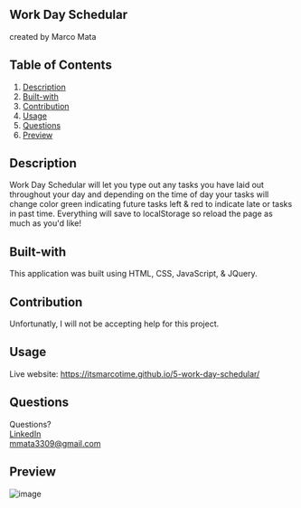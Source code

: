 ## Work Day Schedular
created by Marco Mata

## Table of Contents
1. [Description](#description)
2. [Built-with](#built-with)
3. [Contribution](#contribution)
4. [Usage](#usage)
6. [Questions](#questions)
7. [Preview](#preview)

## Description
Work Day Schedular will let you type out any tasks you have laid out throughout your day and depending on the time of day your tasks will change color green indicating future tasks left & red to indicate late or tasks in past time. Everything will save to localStorage so reload the page as much as you'd like!

## Built-with
This application was built using HTML, CSS, JavaScript, & JQuery.

## Contribution
Unfortunatly, I will not be accepting help for this project.

## Usage
Live website: https://itsmarcotime.github.io/5-work-day-schedular/

## Questions
Questions? <br /> 
<a href="https://www.linkedin.com/in/marco-mata-8165bb175/">LinkedIn</a><br />
mmata3309@gmail.com

## Preview
![image](https://user-images.githubusercontent.com/101440634/171994834-4103e3a2-1971-46ae-8ace-8ce7c4916f17.png)